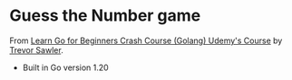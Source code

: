 # Guess the Number game

From
[Learn Go for Beginners Crash Course (Golang)
Udemy's Course](https://www.udemy.com/course/go-programming-language-crash-course) by [Trevor Sawler](https://www.udemy.com/course/building-modern-web-applications-with-go/#instructor-1).

- Built in Go version 1.20
